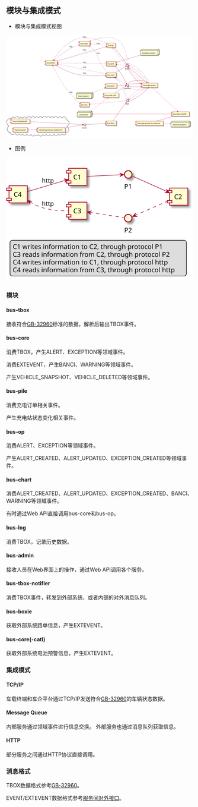 ## 模块与集成模式

* 模块与集成模式视图

![image](./module-and-integration.svg)

* 图例

![image](./module-and-integration-legend.svg)

### 模块

#### bus-tbox

接收符合[GB-32960](https://github.com/36node/32960/blob/master/docs/32960.md)标准的数据，解析后输出TBOX事件。

#### bus-core

消费TBOX，产生ALERT、EXCEPTION等领域事件。

消费EXTEVENT，产生BANCI、WARNING等领域事件。

产生VEHICLE_SNAPSHOT、VEHICLE_DELETED等领域事件。

#### bus-pile

消费充电订单相关事件。

产生充电站状态变化相关事件。

#### bus-op

消费ALERT、EXCEPTION等领域事件。

产生ALERT_CREATED、ALERT_UPDATED、EXCEPTION_CREATED等领域事件。

#### bus-chart

消费ALERT_CREATED、ALERT_UPDATED、EXCEPTION_CREATED、BANCI、WARNING等领域事件。

有时通过Web API直接调用bus-core和bus-op。

#### bus-log

消费TBOX，记录历史数据。

#### bus-admin

接收人员在Web界面上的操作，通过Web API调用各个服务。

#### bus-tbox-notifier

消费TBOX事件，转发到外部系统、或者内部的对外消息队列。

#### bus-boxie

获取外部系统路单信息，产生EXTEVENT。

#### bus-core(-catl)

获取外部系统电池预警信息，产生EXTEVENT。

### 集成模式

#### TCP/IP

车载终端和车企平台通过TCP/IP发送符合[GB-32960](https://github.com/36node/32960/blob/master/docs/32960.md)的车辆状态数据。

#### Message Queue

内部服务通过领域事件进行信息交换。
外部服务也通过消息队列获取信息。

#### HTTP

部分服务之间通过HTTP协议直接调用。

### 消息格式

TBOX数据格式参考[GB-32960](https://github.com/36node/32960/blob/master/docs/32960.md)。

EVENT/EXTEVENT数据格式参考[服务间对外接口](./interfaces/index.md)。
